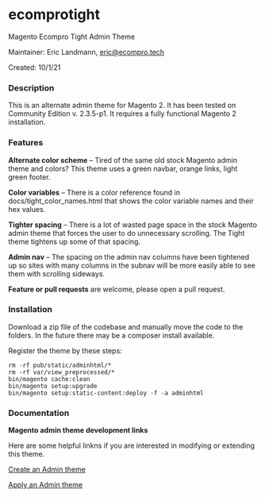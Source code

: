 # ecomprotight
Magento Ecompro Tight Admin Theme

Maintainer: Eric Landmann, eric@ecompro.tech

Created: 10/1/21

### Description

This is an alternate admin theme for Magento 2. It has been tested on Community Edition v. 2.3.5-p1. It requires a fully functional Magento 2 installation.

### Features

**Alternate color scheme** – Tired of the same old stock Magento admin theme and colors? This theme uses a green navbar, orange links, light green footer.

**Color variables** – There is a color reference found in docs/tight_color_names.html that shows the color variable names and their hex values.

**Tighter spacing** – There is a lot of wasted page space in the stock Magento admin theme that forces the user to do unnecessary scrolling. The Tight theme tightens up some of that spacing. 

**Admin nav** – The spacing on the admin nav columns have been tightened up so sites with many columns in the subnav will be more easily able to see them with scrolling sideways.

**Feature or pull requests** are welcome, please open a pull request.

### Installation
Download a zip file of the codebase and manually move the code to the folders. In the future there may be a composer install available.

Register the theme by these steps:

```
rm -rf pub/static/adminhtml/*
rm -rf var/view_preprocessed/*
bin/magento cache:clean
bin/magento setup:upgrade
bin/magento setup:static-content:deploy -f -a adminhtml
```

### Documentation

**Magento admin theme development links**

Here are some helpful linkns if you are interested in modifying or extending this theme.

[Create an Admin theme](https://devdocs.magento.com/guides/v2.4/frontend-dev-guide/themes/admin_theme_create.html)

[Apply an Admin theme](https://devdocs.magento.com/guides/v2.4/frontend-dev-guide/themes/admin_theme_apply.html)
